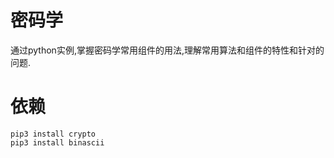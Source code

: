 # 密码学
通过python实例,掌握密码学常用组件的用法,理解常用算法和组件的特性和针对的问题.

# 依赖
```
pip3 install crypto
pip3 install binascii
```
